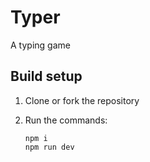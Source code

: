 # Typer

A typing game

## Build setup
1. Clone or fork the repository
2. Run the commands:

    ```
    npm i
    npm run dev
    ```
